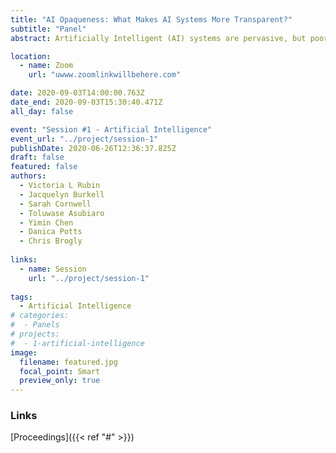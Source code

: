 ```yaml
---
title: "AI Opaqueness: What Makes AI Systems More Transparent?"
subtitle: "Panel"
abstract: Artificially Intelligent (AI) systems are pervasive, but poorly understood by their users and, at times, developers. It is often unclear how and why certain algorithms make choices, predictions, or conclusions. What does AI transparency mean? What explanations do AI system users desire? This panel discusses AI opaqueness with examples in applied context such as natural   language processing, people categorization, judicial decision explanations, and system recommendations. We offer insights from interviews with AI system users about their perceptions and developers’ lessons learned. What steps should be taken towards AI transparency and accountability for its decisions?

location: 
  - name: Zoom
    url: "uwww.zoomlinkwillbehere.com"

date: 2020-09-03T14:00:00.763Z
date_end: 2020-09-03T15:30:40.471Z
all_day: false

event: "Session #1 - Artificial Intelligence"
event_url: "../project/session-1"
publishDate: 2020-06-26T12:36:37.825Z   
draft: false
featured: false
authors:
  - Victoria L Rubin
  - Jacquelyn Burkell
  - Sarah Cornwell
  - Toluwase Asubiaro
  - Yimin Chen
  - Danica Potts
  - Chris Brogly
  
links:
  - name: Session
    url: "../project/session-1"
  
tags:
  - Artificial Intelligence
# categories:
#  - Panels
# projects:
#  - 1-artificial-intelligence
image:
  filename: featured.jpg
  focal_point: Smart
  preview_only: true
---
```


### Links 
[Proceedings]({{< ref "#" >}})